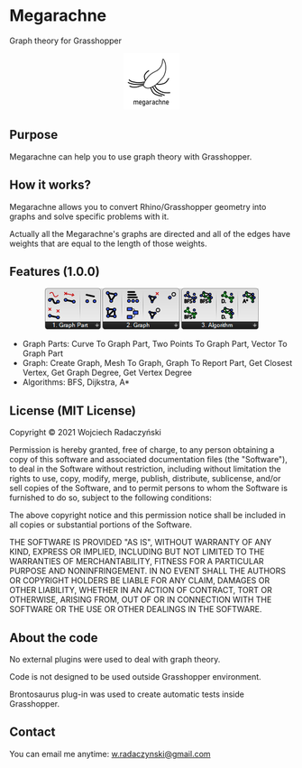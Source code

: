# Megarachne
Graph theory for Grasshopper

<p align="center">
  <img width="100" height="100" src="https://github.com/paireks/Megarachne/blob/Version_1_0_0/Megarachne/IMG/MegarachneLogo100x100.png">
</p>

## Purpose

Megarachne can help you to use graph theory with Grasshopper.

## How it works?

Megarachne allows you to convert Rhino/Grasshopper geometry into graphs and solve specific problems with it.

Actually all the Megarachne's graphs are directed and all of the edges have weights that are equal to the length of those weights.

## Features (1.0.0)

<p align="center">
  <img src="https://github.com/paireks/Megarachne/blob/Version_1_0_0/Megarachne/IMG/2021-01-24_02h28_01.png">
</p>


- Graph Parts: Curve To Graph Part, Two Points To Graph Part, Vector To Graph Part
- Graph: Create Graph, Mesh To Graph, Graph To Report Part, Get Closest Vertex, Get Graph Degree, Get Vertex Degree
- Algorithms: BFS, Dijkstra, A*

## License (MIT License)

Copyright © 2021 Wojciech Radaczyński

Permission is hereby granted, free of charge, to any person obtaining a copy of this software and associated documentation files (the "Software"), to deal in the Software without restriction, including without limitation the rights to use, copy, modify, merge, publish, distribute, sublicense, and/or sell copies of the Software, and to permit persons to whom the Software is furnished to do so, subject to the following conditions:

The above copyright notice and this permission notice shall be included in all copies or substantial portions of the Software.

THE SOFTWARE IS PROVIDED "AS IS", WITHOUT WARRANTY OF ANY KIND, EXPRESS OR IMPLIED, INCLUDING BUT NOT LIMITED TO THE WARRANTIES OF MERCHANTABILITY, FITNESS FOR A PARTICULAR PURPOSE AND NONINFRINGEMENT. IN NO EVENT SHALL THE AUTHORS OR COPYRIGHT HOLDERS BE LIABLE FOR ANY CLAIM, DAMAGES OR OTHER LIABILITY, WHETHER IN AN ACTION OF CONTRACT, TORT OR OTHERWISE, ARISING FROM, OUT OF OR IN CONNECTION WITH THE SOFTWARE OR THE USE OR OTHER DEALINGS IN THE SOFTWARE.

## About the code

No external plugins were used to deal with graph theory.

Code is not designed to be used outside Grasshopper environment.

Brontosaurus plug-in was used to create automatic tests inside Grasshopper.

## Contact

You can email me anytime: [w.radaczynski@gmail.com](mailto:w.radaczynski@gmail.com)